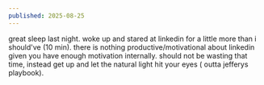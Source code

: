 ```yaml
---
published: 2025-08-25
---
```


great sleep last night. woke up and stared at linkedin for a little more than i should've (10 min). there is nothing productive/motivational about linkedin given you have enough motivation internally. should not be wasting that time, instead get up and let the natural light hit your eyes ( outta jefferys playbook).
